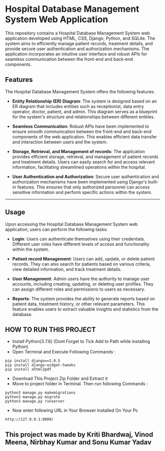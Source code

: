 # Hospital Database Management System Web Application
This repository contains a Hospital Database Management System web application developed using HTML, CSS, Django, Python, and SQLite. The system aims to efficiently manage patient records, treatment details, and provide secure user authentication and authorization mechanisms. The application incorporates an intuitive user interface and robust APIs for seamless communication between the front-end and back-end components.

## Features
The Hospital Database Management System offers the following features:

- **Entity Relationship (ER) Diagram**: The system is designed based on an ER diagram that includes entities such as receptionist, data entry operator, doctor, patient, and admin. This diagram serves as a blueprint for the system's structure and relationships between different entities.

- **Seamless Communication**: Robust APIs have been implemented to ensure smooth communication between the front-end and back-end components of the web application. This enables efficient data transfer and interaction between users and the system.

- **Storage, Retrieval, and Management of records**: The application provides efficient storage, retrieval, and management of patient records and treatment details. Users can easily search for and access relevant information, facilitating streamlined operations within the hospital.

- **User Authentication and Authorization**: Secure user authentication and authorization mechanisms have been implemented using Django's built-in features. This ensures that only authorized personnel can access sensitive information and perform specific actions within the system.

---

## Usage
Upon accessing the Hospital Database Management System web application, users can perform the following tasks:

- **Login**: Users can authenticate themselves using their credentials. Different user roles have different levels of access and functionality within the system.

- **Patient record Management**: Users can add, update, or delete patient records. They can also search for patients based on various criteria, view detailed information, and track treatment details.

- **User Management**: Admin users have the authority to manage user accounts, including creating, updating, or deleting user profiles. They can assign different roles and permissions to users as necessary.

- **Reports**: The system provides the ability to generate reports based on patient data, treatment history, or other relevant parameters. This feature enables users to extract valuable insights and statistics from the database.

## HOW TO RUN THIS PROJECT
- Install Python(3.7.6) (Dont Forget to Tick Add to Path while installing Python)
- Open Terminal and Execute Following Commands :
```
pip install django==3.0.5
pip install django-widget-tweaks
pip install xhtml2pdf
```
- Download This Project Zip Folder and Extract it
- Move to project folder in Terminal. Then run following Commands :
```
python3 manage.py makemigrations
python3 manage.py migrate
python3 manage.py runserver
```
- Now enter following URL in Your Browser Installed On Your Pc
```
http://127.0.0.1:8000/
```
## This project was made by Kriti Bhardwaj, Vinod Meena, Nirbhay Kumar and Sonu Kumar Yadav

